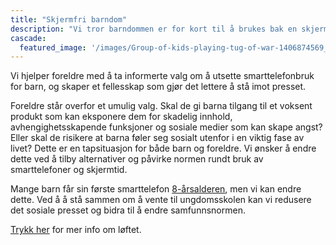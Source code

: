 ```yaml
---
title: "Skjermfri barndom"
description: "Vi tror barndommen er for kort til å brukes bak en skjerm"
cascade:
  featured_image: '/images/Group-of-kids-playing-tug-of-war-1406874569_8659x5773.jpeg'
---
```

Vi hjelper foreldre med å ta informerte valg om å utsette smarttelefonbruk for barn, og skaper et fellesskap som gjør det lettere å stå imot presset.

Foreldre står overfor et umulig valg. Skal de gi barna tilgang til et voksent produkt som kan eksponere dem for skadelig innhold, avhengighetsskapende funksjoner og sosiale medier som kan skape angst? Eller skal de risikere at barna føler seg sosialt utenfor i en viktig fase av livet? Dette er en tapsituasjon for både barn og foreldre. Vi ønsker å endre dette ved å tilby alternativer og påvirke normen rundt bruk av smarttelefoner og skjermtid. 

Mange barn får sin første smarttelefon [8-årsalderen](https://www.medietilsynet.no/fakta/rapporter/barn-og-medier/barn-medievaner-2024/), men vi kan endre dette. Ved å å stå sammen om å vente til ungdomsskolen kan vi redusere det sosiale presset og bidra til å endre samfunnsnormen.

[Trykk her](/pledge) for mer info om løftet.

